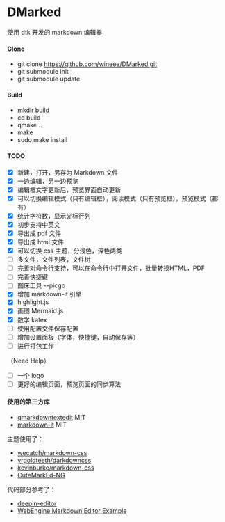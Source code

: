 # DMarked

使用 dtk 开发的 markdown 编辑器

#### Clone
- git clone https://github.com/wineee/DMarked.git
- git submodule init
- git submodule update

#### Build
- mkdir build
- cd build
- qmake ..
- make
- sudo make install

#### TODO
- [x] 新建，打开，另存为 Markdown 文件
- [x] 一边编辑，另一边预览   
- [x] 编辑框文字更新后，预览界面自动更新
- [x] 可以切换编辑模式（只有编辑框），阅读模式（只有预览框），预览模式（都有）
- [x] 统计字符数，显示光标行列
- [x] 初步支持中英文
- [x] 导出成 pdf 文件
- [x] 导出成 html 文件
- [x] 可以切换 css 主题，分浅色，深色两类
- [ ] 多文件，文件列表，文件树
- [ ] 完善对命令行支持，可以在命令行中打开文件，批量转换HTML，PDF
- [ ] 完善快捷键
- [ ] 图床工具 --picgo
- [X] 增加 markdown-it 引擎
- [X] highlight.js
- [X] 画图 Mermaid.js 
- [X] 数学 katex
- [ ] 使用配置文件保存配置
- [ ] 增加设置面板（字体，快捷键，自动保存等）
- [ ] 进行打包工作

（Need Help）
- [ ] 一个 logo
- [ ] 更好的编辑页面，预览页面的同步算法

#### 使用的第三方库

- [qmarkdowntextedit](https://github.com/pbek/qmarkdowntextedit) MIT
- [markdown-it](https://github.com/markdown-it/markdown-it) MIT

主题使用了：
- [wecatch/markdown-css](https://github.com/wecatch/markdown-css)
- [yrgoldteeth/darkdowncss](https://github.com/yrgoldteeth/darkdowncss)
- [kevinburke/markdown-css](https://bitbucket.org/kevinburke/markdowncss)
- [CuteMarkEd-NG](https://github.com/Waqar144/CuteMarkEd-NG)

代码部分参考了：
- [deepin-editor](https://github.com/linuxdeepin/deepin-editor)
- [WebEngine Markdown Editor Example](https://doc.qt.io/qt-5/qtwebengine-webenginewidgets-markdowneditor-example.html)

